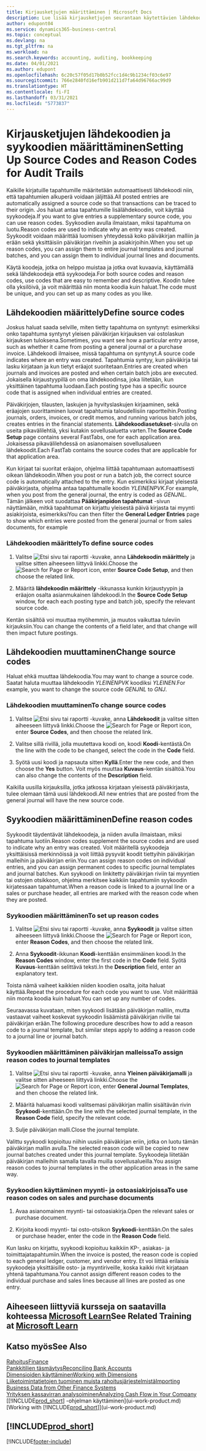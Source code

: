 ```yaml
---
title: Kirjausketjujen määrittäminen | Microsoft Docs
description: Lue lisää kirjausketjujen seurantaan käytettävien lähdekoodien ja syykoodien määrittämisestä.
author: edupont04
ms.service: dynamics365-business-central
ms.topic: conceptual
ms.devlang: na
ms.tgt_pltfrm: na
ms.workload: na
ms.search.keywords: accounting, auditing, bookkeeping
ms.date: 04/01/2021
ms.author: edupont
ms.openlocfilehash: 6c20c57f05d17b0b52fcc1d4c9b1234cf03c6e97
ms.sourcegitcommit: 766e2840fd16efb901d211d7fa64d96766ac99d9
ms.translationtype: HT
ms.contentlocale: fi-FI
ms.lasthandoff: 03/31/2021
ms.locfileid: "5773837"
---
```

# <a name="setting-up-source-codes-and-reason-codes-for-audit-trails"></a><span data-ttu-id="8f486-103">Kirjausketjujen lähdekoodien ja syykoodien määrittäminen</span><span class="sxs-lookup"><span data-stu-id="8f486-103">Setting Up Source Codes and Reason Codes for Audit Trails</span></span>

<span data-ttu-id="8f486-104">Kaikille kirjatuille tapahtumille määritetään automaattisesti lähdekoodi niin, että tapahtumien alkuperä voidaan jäljittää.</span><span class="sxs-lookup"><span data-stu-id="8f486-104">All posted entries are automatically assigned a source code so that transactions can be traced to their origin.</span></span> <span data-ttu-id="8f486-105">Jos haluat antaa tapahtumille lisälähdekoodin, voit käyttää syykoodeja.</span><span class="sxs-lookup"><span data-stu-id="8f486-105">If you want to give entries a supplementary source code, you can use reason codes.</span></span> <span data-ttu-id="8f486-106">Syykoodien avulla ilmaistaan, miksi tapahtuma on luotu.</span><span class="sxs-lookup"><span data-stu-id="8f486-106">Reason codes are used to indicate why an entry was created.</span></span> <span data-ttu-id="8f486-107">Syykoodit voidaan määrittää luomisen yhteydessä koko päiväkirjan malliin ja erään sekä yksittäisiin päiväkirjan riveihin ja asiakirjoihin.</span><span class="sxs-lookup"><span data-stu-id="8f486-107">When you set up reason codes, you can assign them to entire journal templates and journal batches, and you can assign them to individual journal lines and documents.</span></span>  

<span data-ttu-id="8f486-108">Käytä koodeja, jotka on helppo muistaa ja jotka ovat kuvaavia, käyttämällä sekä lähdekoodeja että syykoodeja.</span><span class="sxs-lookup"><span data-stu-id="8f486-108">For both source codes and reason codes, use codes that are easy to remember and descriptive.</span></span> <span data-ttu-id="8f486-109">Koodin tulee olla yksilöivä, ja voit määrittää niin monta koodia kuin haluat.</span><span class="sxs-lookup"><span data-stu-id="8f486-109">The code must be unique, and you can set up as many codes as you like.</span></span>

## <a name="define-source-codes"></a><span data-ttu-id="8f486-110">Lähdekoodien määrittely</span><span class="sxs-lookup"><span data-stu-id="8f486-110">Define source codes</span></span>

<span data-ttu-id="8f486-111">Joskus haluat saada selville, miten tietty tapahtuma on syntynyt: esimerkiksi onko tapahtuma syntynyt yleisen päiväkirjan kirjauksen vai ostolaskun kirjauksen tuloksena.</span><span class="sxs-lookup"><span data-stu-id="8f486-111">Sometimes, you want see how a particular entry arose, such as whether it came from posting a general journal or a purchase invoice.</span></span> <span data-ttu-id="8f486-112">Lähdekoodi ilmaisee, missä tapahtuma on syntynyt.</span><span class="sxs-lookup"><span data-stu-id="8f486-112">A source code indicates where an entry was created.</span></span> <span data-ttu-id="8f486-113">Tapahtumia syntyy, kun päiväkirja tai lasku kirjataan ja kun tietyt eräajot suoritetaan.</span><span class="sxs-lookup"><span data-stu-id="8f486-113">Entries are created when journals and invoices are posted and when certain batch jobs are executed.</span></span> <span data-ttu-id="8f486-114">Jokaisella kirjaustyypillä on oma lähdekoodinsa, joka liitetään, kun yksittäinen tapahtuma luodaan.</span><span class="sxs-lookup"><span data-stu-id="8f486-114">Each posting type has a specific source code that is assigned when individual entries are created.</span></span>  

<span data-ttu-id="8f486-115">Päiväkirjojen, tilausten, laskujen ja hyvityslaskujen kirjaaminen, sekä eräajojen suorittaminen luovat tapahtumia taloudellisiin raportteihin.</span><span class="sxs-lookup"><span data-stu-id="8f486-115">Posting journals, orders, invoices, or credit memos, and running various batch jobs, creates entries in the financial statements.</span></span> <span data-ttu-id="8f486-116">**Lähdekoodiasetukset**-sivulla on useita pikavälilehtiä, yksi kutakin sovellusaluetta varten.</span><span class="sxs-lookup"><span data-stu-id="8f486-116">The **Source Code Setup** page contains several FastTabs, one for each application area.</span></span> <span data-ttu-id="8f486-117">Jokaisessa pikavälilehdessä on asianomaisen sovellusalueen lähdekoodit.</span><span class="sxs-lookup"><span data-stu-id="8f486-117">Each FastTab contains the source codes that are applicable for that application area.</span></span>

<span data-ttu-id="8f486-118">Kun kirjaat tai suoritat eräajon, ohjelma liittää tapahtumaan automaattisesti oikean lähdekoodin.</span><span class="sxs-lookup"><span data-stu-id="8f486-118">When you post or run a batch job, the correct source code is automatically attached to the entry.</span></span> <span data-ttu-id="8f486-119">Kun esimerkiksi kirjaat yleisestä päiväkirjasta, ohjelma antaa tapahtumalle koodin *YLEINENPVK*.</span><span class="sxs-lookup"><span data-stu-id="8f486-119">For example, when you post from the general journal, the entry is coded as *GENJNL*.</span></span> <span data-ttu-id="8f486-120">Tämän jälkeen voit suodattaa **Pääkirjanpidon tapahtumat** -sivun näyttämään, mitkä tapahtumat on kirjattu yleisestä päivä kirjasta tai myynti asiakirjoista, esimerkiksi</span><span class="sxs-lookup"><span data-stu-id="8f486-120">You can then filter the **General Ledger Entries** page to show which entries were posted from the general journal or from sales documents, for example</span></span>

### <a name="to-define-source-codes"></a><span data-ttu-id="8f486-121">Lähdekoodien määrittely</span><span class="sxs-lookup"><span data-stu-id="8f486-121">To define source codes</span></span>

1. <span data-ttu-id="8f486-122">Valitse ![Etsi sivu tai raportti](media/ui-search/search_small.png "Etsi sivua tai raporttia -kuvake") -kuvake, anna **Lähdekoodin määrittely** ja valitse sitten aiheeseen liittyvä linkki.</span><span class="sxs-lookup"><span data-stu-id="8f486-122">Choose the ![Search for Page or Report](media/ui-search/search_small.png "Search for Page or Report icon") icon, enter **Source Code Setup**, and then choose the related link.</span></span>  

2. <span data-ttu-id="8f486-123">Määritä **lähdekoodin määrittely** -ikkunassa kunkin kirjaustyypin ja eräajon osalta asianmukainen lähdekoodi.</span><span class="sxs-lookup"><span data-stu-id="8f486-123">In the **Source Code Setup** window, for each each posting type and batch job, specify the relevant source code.</span></span>  

<span data-ttu-id="8f486-124">Kentän sisältöä voi muuttaa myöhemmin, ja muutos vaikuttaa tuleviin kirjauksiin.</span><span class="sxs-lookup"><span data-stu-id="8f486-124">You can change the contents of a field later, and that change will then impact future postings.</span></span>

## <a name="change-source-codes"></a><span data-ttu-id="8f486-125">Lähdekoodien muuttaminen</span><span class="sxs-lookup"><span data-stu-id="8f486-125">Change source codes</span></span>

<span data-ttu-id="8f486-126">Haluat ehkä muuttaa lähdekoodia.</span><span class="sxs-lookup"><span data-stu-id="8f486-126">You may want to change a source code.</span></span> <span data-ttu-id="8f486-127">Saatat haluta muuttaa lähdekoodin *YLEINENPVK* koodiksi *YLEINEN*.</span><span class="sxs-lookup"><span data-stu-id="8f486-127">For example, you want to change the source code *GENJNL* to *GNJ*.</span></span>

### <a name="to-change-source-codes"></a><span data-ttu-id="8f486-128">Lähdekoodien muuttaminen</span><span class="sxs-lookup"><span data-stu-id="8f486-128">To change source codes</span></span>

1. <span data-ttu-id="8f486-129">Valitse ![Etsi sivu tai raportti](media/ui-search/search_small.png "Etsi sivua tai raporttia -kuvake") -kuvake, anna **Lähdekoodit** ja valitse sitten aiheeseen liittyvä linkki.</span><span class="sxs-lookup"><span data-stu-id="8f486-129">Choose the ![Search for Page or Report](media/ui-search/search_small.png "Search for Page or Report icon") icon, enter **Source Codes**, and then choose the related link.</span></span>

2. <span data-ttu-id="8f486-130">Valitse sillä rivillä, jolla muutettava koodi on, koodi **Koodi**-kentästä.</span><span class="sxs-lookup"><span data-stu-id="8f486-130">On the line with the code to be changed, select the code in the **Code** field.</span></span>

3. <span data-ttu-id="8f486-131">Syötä uusi koodi ja napsauta sitten **Kyllä**.</span><span class="sxs-lookup"><span data-stu-id="8f486-131">Enter the new code, and then choose the **Yes** button.</span></span> <span data-ttu-id="8f486-132">Voit myös muuttaa **Kuvaus**-kentän sisältöä.</span><span class="sxs-lookup"><span data-stu-id="8f486-132">You can also change the contents of the **Description** field.</span></span>

<span data-ttu-id="8f486-133">Kaikilla uusilla kirjauksilla, jotka jatkossa kirjataan yleisestä päiväkirjasta, tulee olemaan tämä uusi lähdekoodi.</span><span class="sxs-lookup"><span data-stu-id="8f486-133">All new entries that are posted from the general journal will have the new source code.</span></span>

## <a name="define-reason-codes"></a><span data-ttu-id="8f486-134">Syykoodien määrittäminen</span><span class="sxs-lookup"><span data-stu-id="8f486-134">Define reason codes</span></span>

<span data-ttu-id="8f486-135">Syykoodit täydentävät lähdekoodeja, ja niiden avulla ilmaistaan, miksi tapahtuma luotiin.</span><span class="sxs-lookup"><span data-stu-id="8f486-135">Reason codes supplement the source codes and are used to indicate why an entry was created.</span></span> <span data-ttu-id="8f486-136">Voit määritellä syykoodeja yksittäisissä merkinnöissä ja voit liittää pysyvät koodit tiettyihin päiväkirjan malleihin ja päiväkirjan eriin.</span><span class="sxs-lookup"><span data-stu-id="8f486-136">You can assign reason codes on individual entries, and you can assign permanent codes to specific journal templates and journal batches.</span></span> <span data-ttu-id="8f486-137">Kun syykoodi on linkitetty päiväkirjan riviin tai myyntien tai ostojen otsikkoon, ohjelma merkitsee kaikkiin tapahtumiin syykoodin kirjatessaan tapahtumat.</span><span class="sxs-lookup"><span data-stu-id="8f486-137">When a reason code is linked to a journal line or a sales or purchase header, all entries are marked with the reason code when they are posted.</span></span>  

### <a name="to-set-up-reason-codes"></a><span data-ttu-id="8f486-138">Syykoodien määrittäminen</span><span class="sxs-lookup"><span data-stu-id="8f486-138">To set up reason codes</span></span>

1. <span data-ttu-id="8f486-139">Valitse ![Etsi sivu tai raportti](media/ui-search/search_small.png "Etsi sivua tai raporttia -kuvake") -kuvake, anna **Syykoodit** ja valitse sitten aiheeseen liittyvä linkki.</span><span class="sxs-lookup"><span data-stu-id="8f486-139">Choose the ![Search for Page or Report](media/ui-search/search_small.png "Search for Page or Report icon")  icon, enter **Reason Codes**, and then choose the related link.</span></span>

2. <span data-ttu-id="8f486-140">Anna **Syykoodit**-ikkunan **Koodi**-kenttään ensimmäinen koodi.</span><span class="sxs-lookup"><span data-stu-id="8f486-140">In the **Reason Codes** window, enter the first code in the **Code** field.</span></span> <span data-ttu-id="8f486-141">Syötä **Kuvaus**-kenttään selittävä teksti.</span><span class="sxs-lookup"><span data-stu-id="8f486-141">In the **Description** field, enter an explanatory text.</span></span>

<span data-ttu-id="8f486-142">Toista nämä vaiheet kaikkien niiden koodien osalta, joita haluat käyttää.</span><span class="sxs-lookup"><span data-stu-id="8f486-142">Repeat the procedure for each code you want to use.</span></span> <span data-ttu-id="8f486-143">Voit määrittää niin monta koodia kuin haluat.</span><span class="sxs-lookup"><span data-stu-id="8f486-143">You can set up any number of codes.</span></span>

<span data-ttu-id="8f486-144">Seuraavassa kuvataan, miten syykoodi lisätään päiväkirjan malliin, mutta vastaavat vaiheet koskevat syykoodin lisäämistä päiväkirjan riville tai päiväkirjan erään.</span><span class="sxs-lookup"><span data-stu-id="8f486-144">The following procedure describes how to add a reason code to a journal template, but similar steps apply to adding a reason code to a journal line or journal batch.</span></span>  

### <a name="to-assign-reason-codes-to-journal-templates"></a><span data-ttu-id="8f486-145">Syykoodien määrittäminen päiväkirjan malleissa</span><span class="sxs-lookup"><span data-stu-id="8f486-145">To assign reason codes to journal templates</span></span>

1. <span data-ttu-id="8f486-146">Valitse ![Etsi sivu tai raportti](media/ui-search/search_small.png "Etsi sivua tai raporttia -kuvake") -kuvake, anna **Yleinen päiväkirjamalli** ja valitse sitten aiheeseen liittyvä linkki.</span><span class="sxs-lookup"><span data-stu-id="8f486-146">Choose the ![Search for Page or Report](media/ui-search/search_small.png "Search for Page or Report icon")  icon, enter **General Journal Templates**, and then choose the related link.</span></span>

2. <span data-ttu-id="8f486-147">Määritä haluamasi koodi valitsemasi päiväkirjan mallin sisältävän rivin **Syykoodi**-kenttään.</span><span class="sxs-lookup"><span data-stu-id="8f486-147">On the line with the selected journal template, in the **Reason Code** field, specify the relevant code.</span></span>

3. <span data-ttu-id="8f486-148">Sulje päiväkirjan malli.</span><span class="sxs-lookup"><span data-stu-id="8f486-148">Close the journal template.</span></span>

<span data-ttu-id="8f486-149">Valittu syykoodi kopioituu niihin uusiin päiväkirjan eriin, jotka on luotu tämän päiväkirjan mallin avulla.</span><span class="sxs-lookup"><span data-stu-id="8f486-149">The selected reason code will be copied to new journal batches created under this journal template.</span></span> <span data-ttu-id="8f486-150">Syykoodeja liitetään päiväkirjan malleihin samalla tavalla muilla sovellusalueilla.</span><span class="sxs-lookup"><span data-stu-id="8f486-150">You assign reason codes to journal templates in the other application areas in the same way.</span></span>

### <a name="to-use-reason-codes-on-sales-and-purchase-documents"></a><span data-ttu-id="8f486-151">Syykoodien käyttäminen myynti- ja ostoasiakirjoissa</span><span class="sxs-lookup"><span data-stu-id="8f486-151">To use reason codes on sales and purchase documents</span></span>

1. <span data-ttu-id="8f486-152">Avaa asianomainen myynti- tai ostoasiakirja.</span><span class="sxs-lookup"><span data-stu-id="8f486-152">Open the relevant sales or purchase document.</span></span>

2. <span data-ttu-id="8f486-153">Kirjoita koodi myynti- tai osto-otsikon **Syykoodi**-kenttään.</span><span class="sxs-lookup"><span data-stu-id="8f486-153">On the sales or purchase header, enter the code in the **Reason Code** field.</span></span>

<span data-ttu-id="8f486-154">Kun lasku on kirjattu, syykoodi kopioituu kaikkiin KP-, asiakas- ja toimittajatapahtumiin.</span><span class="sxs-lookup"><span data-stu-id="8f486-154">When the invoice is posted, the reason code is copied to each general ledger, customer, and vendor entry.</span></span> <span data-ttu-id="8f486-155">Et voi liittää erilaisia syykoodeja yksittäisille osto- ja myyntiriveille, koska kaikki rivit kirjataan yhtenä tapahtumana.</span><span class="sxs-lookup"><span data-stu-id="8f486-155">You cannot assign different reason codes to the individual purchase and sales lines because all lines are posted as one entry.</span></span>

## <a name="see-related-training-at-microsoft-learn"></a><span data-ttu-id="8f486-156">Aiheeseen liittyviä kursseja on saatavilla kohteessa [Microsoft Learn](/learn/paths/set-up-financial-management-dynamics-365-business-central/)</span><span class="sxs-lookup"><span data-stu-id="8f486-156">See Related Training at [Microsoft Learn](/learn/paths/set-up-financial-management-dynamics-365-business-central/)</span></span>

## <a name="see-also"></a><span data-ttu-id="8f486-157">Katso myös</span><span class="sxs-lookup"><span data-stu-id="8f486-157">See Also</span></span>

[<span data-ttu-id="8f486-158">Rahoitus</span><span class="sxs-lookup"><span data-stu-id="8f486-158">Finance</span></span>](finance.md)  
[<span data-ttu-id="8f486-159">Pankkitilien täsmäytys</span><span class="sxs-lookup"><span data-stu-id="8f486-159">Reconciling Bank Accounts</span></span>](bank-manage-bank-accounts.md)  
[<span data-ttu-id="8f486-160">Dimensioiden käyttäminen</span><span class="sxs-lookup"><span data-stu-id="8f486-160">Working with Dimensions</span></span>](finance-dimensions.md)  
[<span data-ttu-id="8f486-161">Liiketoimintatietojen tuominen muista rahoitusjärjestelmistä</span><span class="sxs-lookup"><span data-stu-id="8f486-161">Importing Business Data from Other Finance Systems</span></span>](across-import-data-configuration-packages.md)  
[<span data-ttu-id="8f486-162">Yrityksen kassavirran analysoiminen</span><span class="sxs-lookup"><span data-stu-id="8f486-162">Analyzing Cash Flow in Your Company</span></span>](finance-analyze-cash-flow.md)  
<span data-ttu-id="8f486-163">[[!INCLUDE[prod_short](includes/prod_short.md)] -ohjelman käyttäminen](ui-work-product.md)</span><span class="sxs-lookup"><span data-stu-id="8f486-163">[Working with [!INCLUDE[prod_short](includes/prod_short.md)]](ui-work-product.md)</span></span>  

## [!INCLUDE[prod_short](includes/free_trial_md.md)]  


[!INCLUDE[footer-include](includes/footer-banner.md)]